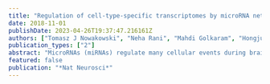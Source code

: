 ```yaml
---
title: "Regulation of cell-type-specific transcriptomes by microRNA networks during human brain development"
date: 2018-11-01
publishDate: 2023-04-26T19:37:47.216161Z
authors: ["Tomasz J Nowakowski", "Neha Rani", "Mahdi Golkaram", "Hongjun R Zhou", "Beatriz Alvarado", "Kylie Huch", "Jay A West", "Anne Leyrat", "Alex A Pollen", "Arnold R Kriegstein", "Linda R Petzold", "Kenneth S Kosik"]
publication_types: ["2"]
abstract: "MicroRNAs (miRNAs) regulate many cellular events during brain development by interacting with hundreds of mRNA transcripts. However, miRNAs operate nonuniformly upon the transcriptional profile with an as yet unknown logic. Shortcomings in defining miRNA-mRNA networks include limited knowledge of in vivo miRNA targets and their abundance in single cells. By combining multiple complementary approaches, high-throughput sequencing of RNA isolated by cross-linking immunoprecipitation with an antibody to AGO2 (AGO2-HITS-CLIP), single-cell profiling and computational analyses using bipartite and coexpression networks, we show that miRNA-mRNA interactions operate as functional modules that often correspond to cell-type identities and undergo dynamic transitions during brain development. These networks are highly dynamic during development and over the course of evolution. One such interaction is between radial-glia-enriched ORC4 and miR-2115, a great-ape-specific miRNA, which appears to control radial glia proliferation rates during human brain development."
featured: false
publication: "*Nat Neurosci*"
---
```


